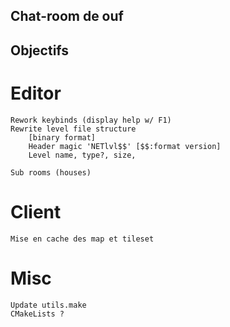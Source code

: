 ##
## Chat-room de ouf
##

## Objectifs

# Editor
	Rework keybinds (display help w/ F1)
	Rewrite level file structure
		[binary format]
		Header magic 'NETlvl$$' [$$:format version]
		Level name, type?, size,

	Sub rooms (houses)

# Client
	Mise en cache des map et tileset

# Misc
	Update utils.make
	CMakeLists ?